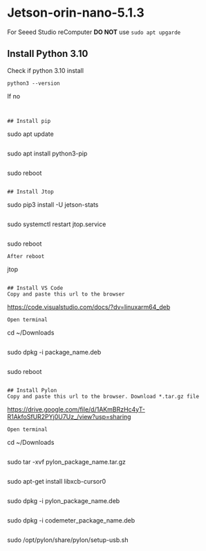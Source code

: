 # Jetson-orin-nano-5.1.3
For Seeed Studio reComputer **DO NOT** use ```sudo apt upgarde```

## Install Python 3.10
Check if python 3.10 install
```
python3 --version
```
If no
```


## Install pip
```
sudo apt update
```
```
sudo apt install python3-pip
```
```
sudo reboot
```

## Install Jtop
```
sudo pip3 install -U jetson-stats
```
```
sudo systemctl restart jtop.service
```
```
sudo reboot
```
After reboot
```
jtop
```

## Install VS Code
Copy and paste this url to the browser
```
https://code.visualstudio.com/docs/?dv=linuxarm64_deb
```
Open terminal
```
cd ~/Downloads
```
```
sudo dpkg -i package_name.deb
```
```
sudo reboot
```

## Install Pylon
Copy and paste this url to the browser. Download *.tar.gz file
```
https://drive.google.com/file/d/1AKmBRzHc4yT-R1AkfoSfUR2PYj0U7Uz_/view?usp=sharing
```
Open terminal
```
cd ~/Downloads
```
```
sudo tar -xvf pylon_package_name.tar.gz
```
```
sudo apt-get install libxcb-cursor0
```
```
sudo dpkg -i pylon_package_name.deb
```
```
sudo dpkg -i codemeter_package_name.deb
```
```
sudo /opt/pylon/share/pylon/setup-usb.sh
```
